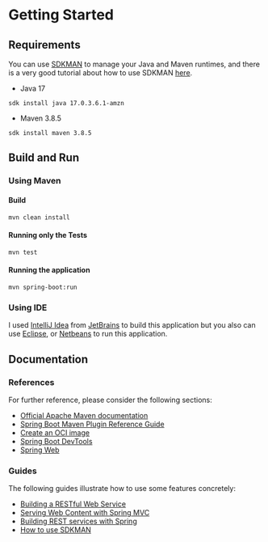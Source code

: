 # Getting Started

## Requirements

You can use [SDKMAN](https://sdkman.io/) to manage your Java and Maven runtimes, and there is a very good tutorial about how to use SDKMAN [here](https://www.baeldung.com/java-sdkman-intro).

* Java 17

```shell
sdk install java 17.0.3.6.1-amzn
```

* Maven 3.8.5

```shell
sdk install maven 3.8.5
```

## Build and Run

### Using Maven

#### Build

```shell
mvn clean install
```

#### Running only the Tests

```shell
mvn test
```

#### Running the application

```shell
mvn spring-boot:run
```

### Using IDE

I used [IntelliJ Idea](https://www.jetbrains.com/idea/) from [JetBrains](https://www.jetbrains.com/)  to build this application but you also can use [Eclipse](https://www.eclipse.org/downloads/), or [Netbeans](https://netbeans.apache.org/download/index.html) to run this application.

## Documentation

### References

For further reference, please consider the following sections:

* [Official Apache Maven documentation](https://maven.apache.org/guides/index.html)
* [Spring Boot Maven Plugin Reference Guide](https://docs.spring.io/spring-boot/docs/2.7.1/maven-plugin/reference/html/)
* [Create an OCI image](https://docs.spring.io/spring-boot/docs/2.7.1/maven-plugin/reference/html/#build-image)
* [Spring Boot DevTools](https://docs.spring.io/spring-boot/docs/2.7.1/reference/htmlsingle/#using.devtools)
* [Spring Web](https://docs.spring.io/spring-boot/docs/2.7.1/reference/htmlsingle/#web)

### Guides

The following guides illustrate how to use some features concretely:

* [Building a RESTful Web Service](https://spring.io/guides/gs/rest-service/)
* [Serving Web Content with Spring MVC](https://spring.io/guides/gs/serving-web-content/)
* [Building REST services with Spring](https://spring.io/guides/tutorials/rest/)
* [How to use SDKMAN](https://www.baeldung.com/java-sdkman-intro)

